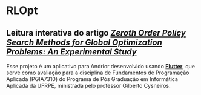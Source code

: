 # RLOpt
## Leitura interativa do artigo [***Zeroth Order Policy Search Methods for Global Optimization Problems: An Experimental Study***](https://sol.sbc.org.br/index.php/eniac/article/view/18254)

Esse projeto é um aplicativo para Andrior desenvolvido usando [**Flutter**](https://flutter.dev/), que serve como avaliação para a disciplina de Fundamentos de Programação Aplicada (PGIA7310) do Programa de Pós Graduação em Informática Aplicada da UFRPE, ministrada pelo professor Gilberto Cysneiros.
